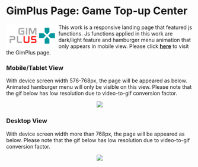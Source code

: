 # GimPlus Page: Game Top-up Center

<img src="gallery/gimplus-logo.png" align="left" width="141" height="61"> This work is a responsive landing page that featured js functions. Js functions applied in this work are dark/light feature and hamburger menu animation that only appears in mobile view. Please click **[here](https://ahmdrdo.github.io/gimplus/)** to visit the GimPlus page.

### Mobile/Tablet View
With device screen width 576-768px, the page will be appeared as below. Animated hamburger menu will only be visible on this view. Please note that the gif below has low resolution due to video-to-gif conversion factor.

<p align="center">
  <img src="gallery/ezgif_preview_mobile.gif">
</p>

### Desktop View
With device screen width more than 768px, the page will be appeared as below. Please note that the gif below has low resolution due to video-to-gif conversion factor.

<p align="center">
  <img src="gallery/ezgif_preview_desktop.gif">
</p>

